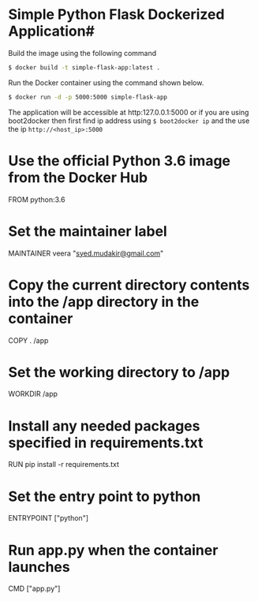 # Simple Python Flask Dockerized Application#

Build the image using the following command

```bash
$ docker build -t simple-flask-app:latest .
```

Run the Docker container using the command shown below.

```bash
$ docker run -d -p 5000:5000 simple-flask-app
```

The application will be accessible at http:127.0.0.1:5000 or if you are using boot2docker then first find ip address using `$ boot2docker ip` and the use the ip `http://<host_ip>:5000`


# Use the official Python 3.6 image from the Docker Hub
FROM python:3.6

# Set the maintainer label
MAINTAINER veera "syed.mudakir@gmail.com"

# Copy the current directory contents into the /app directory in the container
COPY . /app

# Set the working directory to /app
WORKDIR /app

# Install any needed packages specified in requirements.txt
RUN pip install -r requirements.txt

# Set the entry point to python
ENTRYPOINT ["python"]

# Run app.py when the container launches
CMD ["app.py"]
